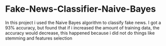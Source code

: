# Fake-News-Classifier-Naive-Bayes
In this project i used the Naive Bayes algorithm to classify fake news. I got a 93% accuracy, but found that if i increased the amount of training data, the accuracy would decrease, this happened because i did not do things like stemming and features selection
